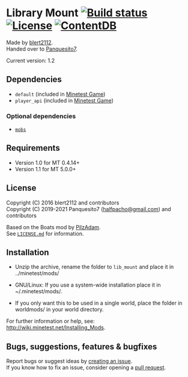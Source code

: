 # Library Mount [![Build status](https://github.com/Panquesito7/lib_mount/workflows/build/badge.svg)](https://github.com/Panquesito7/lib_mount/actions) [![License](https://img.shields.io/badge/license-LGPLv2.1%2B-blue.svg)](https://www.gnu.org/licenses/old-licenses/lgpl-2.1.en.html) [![ContentDB](https://content.minetest.net/packages/Panquesito7/lib_mount/shields/downloads/)](https://content.minetest.net/packages/Panquesito7/lib_mount/)

Made by [blert2112](https://github.com/blert2112).\
Handed over to [Panquesito7](https://github.com/Panquesito7).

Current version: 1.2

## Dependencies

- `default` (included in [Minetest Game](https://github.com/minetest/minetest_game))
- `player_api` (included in [Minetest Game](https://github.com/minetest/minetest_game))

### Optional dependencies

- [`mobs`](https://notabug.org/TenPlus1/mobs_redo)

## Requirements

- Version 1.0 for MT 0.4.14+
- Version 1.1 for MT 5.0.0+

## License

Copyright (C) 2016 blert2112 and contributors\
Copyright (C) 2019-2021 Panquesito7 (halfpacho@gmail.com) and contributors

Based on the Boats mod by [PilzAdam](https://github.com/PilzAdam).\
See [`LICENSE.md`](LICENSE.md) for information.

## Installation

- Unzip the archive, rename the folder to `lib_mount` and place it in ../minetest/mods/

- GNU/Linux: If you use a system-wide installation place it in ~/.minetest/mods/.

- If you only want this to be used in a single world, place the folder in worldmods/ in your world directory.

For further information or help, see:\
<http://wiki.minetest.net/Installing_Mods>.

## Bugs, suggestions, features & bugfixes

Report bugs or suggest ideas by [creating an issue](https://github.com/minetest-mods/lib_mount/issues/new).\
If you know how to fix an issue, consider opening a [pull request](https://github.com/minetest-mods/lib_mount/compare).
